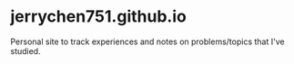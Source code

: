 # jerrychen751.github.io
Personal site to track experiences and notes on problems/topics that I've studied.
